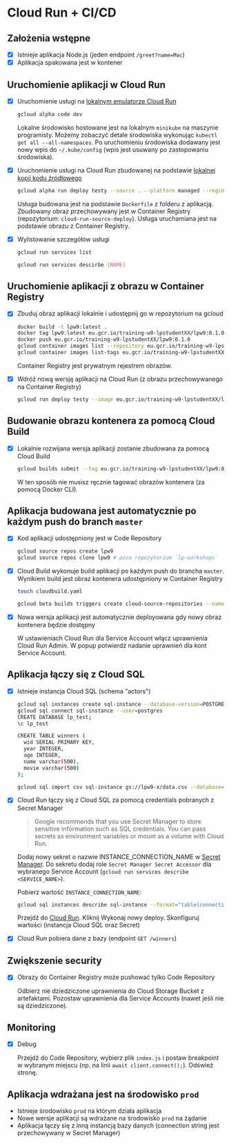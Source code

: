 # Cloud Run + CI/CD

## Założenia wstępne

- [X] Istnieje aplikacja Node.js (jeden endpoint `/greet?name=Mac`)
- [X] Aplikacja spakowana jest w kontener

## Uruchomienie aplikacji w Cloud Run

- [X] Uruchomienie usługi na [lokalnym emulatorze Cloud Run](https://cloud.google.com/run/docs/testing/local#cloud-sdk)

   ```bash
   gcloud alpha code dev
   ```

   Lokalne środowisko hostowane jest na lokalnym `minikube` na maszynie programisty. Możemy zobaczyć detale środowiska wykonując `kubectl get all --all-namespaces`. Po uruchomieniu środowiska dodawany jest nowy wpis do `~/.kube/config` (wpis jest usuwany po zastopowaniu środowiska).

- [X] Uruchomienie usługi na Cloud Run zbudowanej na podstawie [lokalnej kopii kodu źródłowego](https://cloud.google.com/run/docs/deploying-source-code)

   ```bash
   gcloud alpha run deploy testy --source . --platform managed --region europe-west3 --allow-unauthenticated
   ```

   Usługa budowana jest na podstawie `Dockerfile` z folderu z aplikacją. Zbudowany obraz przechowywany jest w Container Registry (repozytorium: `cloud-run-source-deploy`). Usługa uruchamiana jest na podstawie obrazu z Container Registry.

- [X] Wylistowanie szczegółów usługi

   ```bash
   gcloud run services list
   ```

   ```bash
   gcloud run services descirbe [NAME]
   ```

## Uruchomienie aplikacji z obrazu w Container Registry

- [X] Zbuduj obraz aplikacji lokalnie i udostępnij go w repozytorium na gcloud

   ```bash
   docker build -t lpw9:latest .
   docker tag lpw9:latest eu.gcr.io/training-w9-lpstudentXX/lpw9:0.1.0
   docker push eu.gcr.io/training-w9-lpstudentXX/lpw9:0.1.0
   gcloud container images list --repository eu.gcr.io/training-w9-lpstudentXX
   gcloud container images list-tags eu.gcr.io/training-w9-lpstudentXX/lpw9
   ```

   Container Registry jest prywatnym rejestrem obrazów.

- [X] Wdróż nową wersję aplikacji na Cloud Run (z obrazu przechowywanego na Container Registry)

   ```bash
   gcloud run deploy testy --image eu.gcr.io/training-w9-lpstudentXX/lpw9:0.1.0 --platform managed --region europe-west3 --allow-unauthenticated
   ```

## Budowanie obrazu kontenera za pomocą Cloud Build

- [X] Lokalnie rozwijana wersja aplikacji zostanie zbudowana za pomocą Cloud Build

  ```bash
  gcloud builds submit --tag eu.gcr.io/training-w9-lpstudentXX/lpw9:0.2.0
  ```

  W ten sposób nie musisz ręcznie tagować obrazów kontenera (za pomocą Docker CLI).

## Aplikacja budowana jest automatycznie po każdym push do branch `master`

- [X] Kod aplikacji udostępniony jest w Code Repository

  ```bash
  gcloud source repos create lpw9
  gcloud source repos clone lpw9 # poza repozytorium `lp-workshops`
  ```

- [X] Cloud Build wykonuje build aplikacji po każdym push do brancha `master`. Wynikiem build jest obraz kontenera udostępniony w Container Registry

  ```bash
  touch cloudbuild.yaml

  gcloud beta builds triggers create cloud-source-repositories --name="master-after-push-build-docker-image-eu" --repo="lpw9" --branch-pattern="master" --build-config=cloudbuild.yaml
  ```

- [X] Nowa wersja aplikacji jest automatycznie deployowana gdy nowy obraz kontenera będzie dostępny

  W ustawieniach Cloud Run dla Service Account włącz uprawnienia Cloud Run Admin. W popup potwierdź nadanie uprawnień dla kont Service Account.

## Aplikacja łączy się z Cloud SQL

- [X] Istnieje instancja Cloud SQL (schema "actors")

  ```bash
  gcloud sql instances create sql-instance --database-version=POSTGRES_13 --cpu=1 --memory=3840MiB --zone=europe-west3-a --root-password=password123
  gcloud sql connect sql-instance --user=postgres
  CREATE DATABASE lp_test;
  \c lp_test

  CREATE TABLE winners (
    wid SERIAL PRIMARY KEY,
    year INTEGER,
    age INTEGER,
    name varchar(500),
    movie varchar(500)
  );

  gcloud sql import csv sql-instance gs://lpw9-x/data.csv --database=lp_test --table=winners
  ```

- [X] Cloud Run łączy się z Cloud SQL za pomocą credentials pobranych z Secret Manager

  > Google recommends that you use Secret Manager to store sensitive information such as SQL credentials. You can pass secrets as environment variables or mount as a volume with Cloud Run.

  Dodaj nowy sekret o nazwie INSTANCE_CONNECTION_NAME w [Secret Manager](https://console.cloud.google.com/security/secret-manager). Do sekretu dodaj role `Secret Manager Secret Accessor` dla wybranego Service Account (`gcloud run services describe <SERVICE_NAME>`).

  Pobierz wartość `INSTANCE_CONNECTION_NAME`:

  ```bash
  gcloud sql instances describe sql-instance --format="table(connectionName)"
  ```

  Przejdź do [Cloud Run](https://console.cloud.google.com/run/). Kliknij Wykonaj nowy deploy. Skonfiguruj wartości (instancja Cloud SQL oraz Secret)

- [X] Cloud Run pobiera dane z bazy (endpoint `GET /winners`)


## Zwiększenie security

- [X] Obrazy do Container Registry może pushować tylko Code Repository

  Odbierz nie dziedziczone uprawnienia do Cloud Storage Bucket z artefaktami. Pozostaw uprawnienia dla Service Accounts (nawet jeśli nie są dziedziczone).

## Monitoring

- [X] Debug

  Przejdź do Code Repository, wybierz plik `index.js` i postaw breakpoint w wybranym miejscu (np. na linii `await client.connect();`). Odśwież stronę.

## Aplikacja wdrażana jest na środowisko `prod`

- Istnieje środowisko `prod` na którym działa aplikacja
- Nowe wersje aplikacji są wdrażane na środowisko `prod` na żądanie
- Aplikacja łączy się z inną instancją bazy danych (connection string jest przechowywany w Secret Manager)
